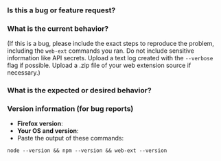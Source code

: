 ### Is this a bug or feature request?


### What is the current behavior?

(If this is a bug, please include the exact steps to reproduce the problem, including the
`web-ext` commands you ran. Do not include sensitive information like API secrets.
Upload a text log created with the `--verbose` flag if possible.
Upload a .zip file of your web extension source if necessary.)


### What is the expected or desired behavior?


### Version information (for bug reports)

* **Firefox version**:
* **Your OS and version**:
* Paste the output of these commands:

````
node --version && npm --version && web-ext --version
````
